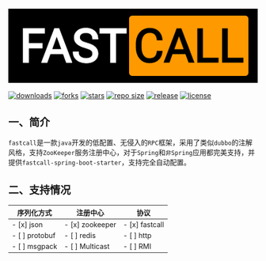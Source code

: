 ![logo](logo.png)

[![downloads](https://img.shields.io/github/downloads/wormhole/fastcall/total)](https://github.com/wormhole/fastcall/releases)
[![forks](https://img.shields.io/github/forks/wormhole/fastcall)](https://github.com/wormhole/fastcall/network/members)
[![stars](https://img.shields.io/github/stars/wormhole/fastcall)](https://github.com/wormhole/fastcall/stargazers) 
[![repo size](https://img.shields.io/github/repo-size/wormhole/fastcall)](https://github.com/wormhole/fastcall/archive/master.zip)
[![release](https://img.shields.io/github/v/release/wormhole/fastcall)](https://github.com/wormhole/fastcall/releases)
[![license](https://img.shields.io/github/license/wormhole/fastcall)](https://github.com/wormhole/fastcall/blob/master/LICENSE)

## 一、简介
`fastcall`是一款`java`开发的低配置、无侵入的`RPC`框架，采用了类似`dubbo`的注解风格，支持`ZooKeeper`服务注册中心，对于`Spring`和`非Spring`应用都完美支持，并提供`fastcall-spring-boot-starter`，支持完全自动配置。

## 二、支持情况
|序列化方式|注册中心|协议|
| ---- | ---- | ---- |
| - [x] json    | - [x] zookeeper | - [x] fastcall |
| - [ ] protobuf| - [ ] redis     | - [ ] http     |
| - [ ] msgpack | - [ ] Multicast | - [ ] RMI      |

